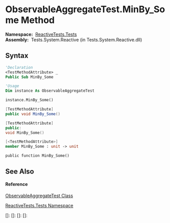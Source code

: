 # ObservableAggregateTest.MinBy\_Some Method

**Namespace:**  [ReactiveTests.Tests](ReactiveTests.Tests\ReactiveTests.Tests.md)  
**Assembly:**  Tests.System.Reactive (in Tests.System.Reactive.dll)

## Syntax

```vb
'Declaration
<TestMethodAttribute> _
Public Sub MinBy_Some
```

```vb
'Usage
Dim instance As ObservableAggregateTest

instance.MinBy_Some()
```

```csharp
[TestMethodAttribute]
public void MinBy_Some()
```

```c++
[TestMethodAttribute]
public:
void MinBy_Some()
```

```fsharp
[<TestMethodAttribute>]
member MinBy_Some : unit -> unit 
```

```jscript
public function MinBy_Some()
```

## See Also

#### Reference

[ObservableAggregateTest Class](ObservableAggregateTest\ObservableAggregateTest.md)

[ReactiveTests.Tests Namespace](ReactiveTests.Tests\ReactiveTests.Tests.md)

[]: 
[]: 
[]: 
[]: 